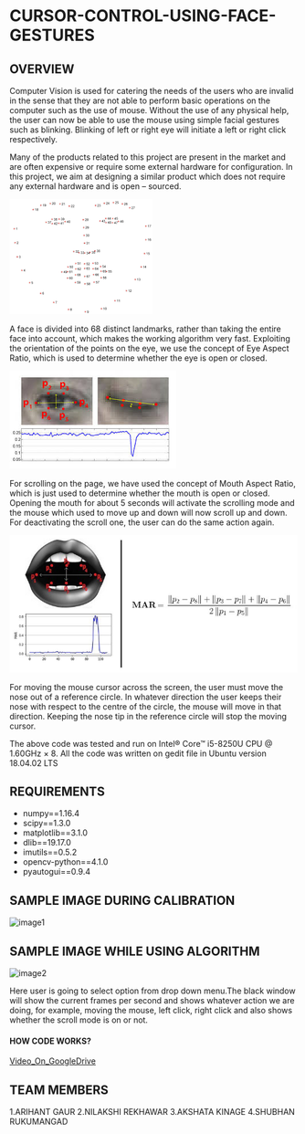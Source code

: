 # CURSOR-CONTROL-USING-FACE-GESTURES

## OVERVIEW

Computer Vision is used for catering the needs of the users who are invalid in the sense that they are not able to perform basic operations on the computer such as the use of mouse. Without the use of any physical help, the user can now be able to use the mouse using simple facial gestures such as blinking. Blinking of left or right eye will initiate a left or right click respectively.

Many of the products related to this project are present in the market and are often expensive or require some external hardware for configuration. In this project, we aim at designing a similar product which does not require any external hardware and is open – sourced.

<img src="images/LANDMARKS.jpg">

A face is divided into 68 distinct landmarks, rather than taking the entire face into account, which makes the working algorithm very fast. Exploiting the orientation of the points on the eye, we use the concept of Eye Aspect Ratio, which is used to determine whether the eye is open or closed.

<img src="images/EAR.jpg">

For scrolling on the page, we have used the concept of Mouth Aspect Ratio, which is just used to determine whether the mouth is open or closed. Opening the mouth for about 5 seconds will activate the scrolling mode and the mouse which used to move up and down will now scroll up and down. For deactivating the scroll one, the user can do the same action again.

<img src="images/MAR.jpg">

For moving the mouse cursor across the screen, the user must move the nose out of a reference circle. In whatever direction the user keeps their nose with respect to the centre of the circle, the mouse will move in that direction. Keeping the nose tip in the reference circle will stop the moving cursor.

The above code was tested and run on Intel® Core™ i5-8250U CPU @ 1.60GHz × 8. All the code was written on gedit file in Ubuntu version 18.04.02 LTS

## REQUIREMENTS
* numpy==1.16.4 
* scipy==1.3.0 
* matplotlib==3.1.0 
* dlib==19.17.0 
* imutils==0.5.2 
* opencv-python==4.1.0
* pyautogui==0.9.4

## SAMPLE IMAGE DURING CALIBRATION

![image1](https://user-images.githubusercontent.com/50697244/61187022-f1dc7c80-a689-11e9-8e4f-c91bf16dfacf.png)

## SAMPLE IMAGE WHILE USING ALGORITHM 

![image2](https://user-images.githubusercontent.com/50697244/61187039-4f70c900-a68a-11e9-974d-9ba45d0ecc90.png)

Here user is going to select option from drop down menu.The black window will show the current frames per second and shows whatever action we are doing, for example, moving the mouse, left click, right click and also shows whether the scroll mode is on or not.

#### HOW CODE WORKS?
[Video_On_GoogleDrive](https://drive.google.com/file/d/1VU5pctXON-NsvULlY1GlcKG_zVksxDda/view?usp=sharing)

## TEAM MEMBERS
1.ARIHANT GAUR
2.NILAKSHI REKHAWAR
3.AKSHATA KINAGE
4.SHUBHAN RUKUMANGAD




